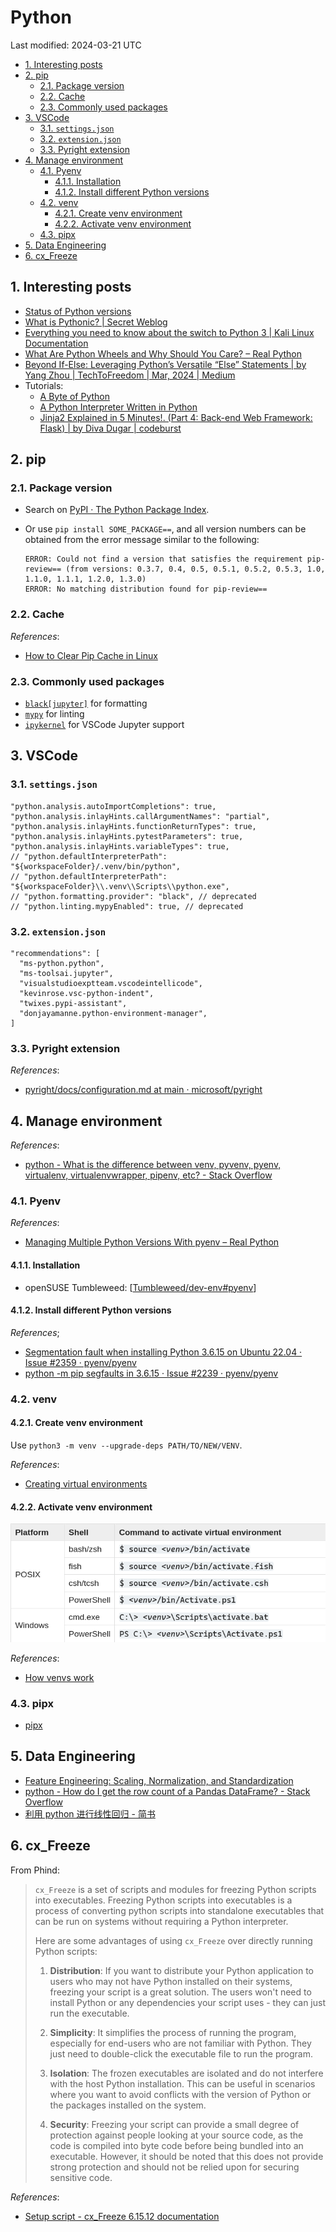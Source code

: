 # Python

Last modified: 2024-03-21 UTC

- [1. Interesting posts](#1-interesting-posts)
- [2. pip](#2-pip)
  - [2.1. Package version](#21-package-version)
  - [2.2. Cache](#22-cache)
  - [2.3. Commonly used packages](#23-commonly-used-packages)
- [3. VSCode](#3-vscode)
  - [3.1. `settings.json`](#31-settingsjson)
  - [3.2. `extension.json`](#32-extensionjson)
  - [3.3. Pyright extension](#33-pyright-extension)
- [4. Manage environment](#4-manage-environment)
  - [4.1. Pyenv](#41-pyenv)
    - [4.1.1. Installation](#411-installation)
    - [4.1.2. Install different Python versions](#412-install-different-python-versions)
  - [4.2. venv](#42-venv)
    - [4.2.1. Create venv environment](#421-create-venv-environment)
    - [4.2.2. Activate venv environment](#422-activate-venv-environment)
  - [4.3. pipx](#43-pipx)
- [5. Data Engineering](#5-data-engineering)
- [6. cx\_Freeze](#6-cx_freeze)

## 1. Interesting posts

- [Status of Python versions](https://devguide.python.org/versions/)
- [What is Pythonic? \| Secret Weblog](https://blog.startifact.com/posts/older/what-is-pythonic/)
- [Everything you need to know about the switch to Python 3 | Kali Linux Documentation](https://www.kali.org/docs/general-use/python3-transition/)
- [What Are Python Wheels and Why Should You Care? – Real Python](https://realpython.com/python-wheels/)
- [Beyond If-Else: Leveraging Python’s Versatile “Else” Statements \| by Yang Zhou \| TechToFreedom \| Mar, 2024 \| Medium](https://medium.com/techtofreedom/beyond-if-else-leveraging-pythons-versatile-else-statements-9ac260dac102?sk=dd43f5b07431c222fb7332835c786af3)
- Tutorials:
  - [A Byte of Python](https://python.swaroopch.com/)
  - [A Python Interpreter Written in Python](https://aosabook.org/en/500L/a-python-interpreter-written-in-python.html)
  - [Jinja2 Explained in 5 Minutes!. (Part 4: Back-end Web Framework: Flask) \| by Diva Dugar \| codeburst](https://codeburst.io/jinja-2-explained-in-5-minutes-88548486834e)

## 2. pip

### 2.1. Package version

- Search on [PyPI · The Python Package Index](https://pypi.org/).
- Or use `pip install SOME_PACKAGE==`, and all version numbers can be obtained from the error message similar to the following:

  ```text
  ERROR: Could not find a version that satisfies the requirement pip-review== (from versions: 0.3.7, 0.4, 0.5, 0.5.1, 0.5.2, 0.5.3, 1.0, 1.1.0, 1.1.1, 1.2.0, 1.3.0)
  ERROR: No matching distribution found for pip-review==
  ```

### 2.2. Cache

*References*:

- [How to Clear Pip Cache in Linux](https://linuxhandbook.com/clear-pip-cache/)

### 2.3. Commonly used packages

- [`black[jupyter]`](https://black.readthedocs.io/en/stable/getting_started.html#installation) for formatting
- [`mypy`](https://mypy.readthedocs.io/en/stable/getting_started.html#installing-and-running-mypy) for linting
- [`ipykernel`](https://ipython.readthedocs.io/en/stable/install/kernel_install.html#kernels-for-python-2-and-3) for VSCode Jupyter support

## 3. VSCode

### 3.1. `settings.json`

```jsonc
"python.analysis.autoImportCompletions": true,
"python.analysis.inlayHints.callArgumentNames": "partial",
"python.analysis.inlayHints.functionReturnTypes": true,
"python.analysis.inlayHints.pytestParameters": true,
"python.analysis.inlayHints.variableTypes": true,
// "python.defaultInterpreterPath": "${workspaceFolder}/.venv/bin/python",
// "python.defaultInterpreterPath": "${workspaceFolder}\\.venv\\Scripts\\python.exe",
// "python.formatting.provider": "black", // deprecated
// "python.linting.mypyEnabled": true, // deprecated
```

### 3.2. `extension.json`

```jsonc
"recommendations": [
  "ms-python.python",
  "ms-toolsai.jupyter",
  "visualstudioexptteam.vscodeintellicode",
  "kevinrose.vsc-python-indent",
  "twixes.pypi-assistant",
  "donjayamanne.python-environment-manager",
]
```

### 3.3. Pyright extension

*References*:

- [pyright/docs/configuration.md at main · microsoft/pyright](https://github.com/microsoft/pyright/blob/main/docs/configuration.md)

## 4. Manage environment

*References*:

- [python - What is the difference between venv, pyvenv, pyenv, virtualenv, virtualenvwrapper, pipenv, etc? - Stack Overflow](https://stackoverflow.com/questions/41573587/what-is-the-difference-between-venv-pyvenv-pyenv-virtualenv-virtualenvwrappe)

### 4.1. Pyenv

*References*:

- [Managing Multiple Python Versions With pyenv – Real Python](https://realpython.com/intro-to-pyenv/)

#### 4.1.1. Installation

- openSUSE Tumbleweed: [[Tumbleweed/dev-env#pyenv]]

#### 4.1.2. Install different Python versions

*References*;

- [Segmentation fault when installing Python 3.6.15 on Ubuntu 22.04 · Issue #2359 · pyenv/pyenv](https://github.com/pyenv/pyenv/issues/2359#issuecomment-1127107739)
- [python -m pip segfaults in 3.6.15 · Issue #2239 · pyenv/pyenv](https://github.com/pyenv/pyenv/issues/2239#issuecomment-1079275184)

### 4.2. venv

#### 4.2.1. Create venv environment

Use `python3 -m venv --upgrade-deps PATH/TO/NEW/VENV`.

*References*:

- [Creating virtual environments](https://docs.python.org/3/library/venv.html#creating-virtual-environments)

#### 4.2.2. Activate venv environment

![venv_activate](attachments/Python/venv_activate.png)

*References*:

- [How venvs work](https://docs.python.org/3/library/venv.html#how-venvs-work)

### 4.3. pipx

- [pipx](https://pypa.github.io/pipx/)

## 5. Data Engineering

- [Feature Engineering: Scaling, Normalization, and Standardization](https://www.analyticsvidhya.com/blog/2020/04/feature-scaling-machine-learning-normalization-standardization/)
- [python - How do I get the row count of a Pandas DataFrame? - Stack Overflow](https://stackoverflow.com/questions/15943769/how-do-i-get-the-row-count-of-a-pandas-dataframe)
- [利用 python 进行线性回归 - 简书](https://www.jianshu.com/p/e55a8c9e4b56)

## 6. cx_Freeze

From Phind:

> `cx_Freeze` is a set of scripts and modules for freezing Python scripts into executables. Freezing Python scripts into executables is a process of converting python scripts into standalone executables that can be run on systems without requiring a Python interpreter.
>
> Here are some advantages of using `cx_Freeze` over directly running Python scripts:
>
> 1. **Distribution**: If you want to distribute your Python application to users who may not have Python installed on their systems, freezing your script is a great solution. The users won't need to install Python or any dependencies your script uses - they can just run the executable.
>
> 2. **Simplicity**: It simplifies the process of running the program, especially for end-users who are not familiar with Python. They just need to double-click the executable file to run the program.
>
> 3. **Isolation**: The frozen executables are isolated and do not interfere with the host Python installation. This can be useful in scenarios where you want to avoid conflicts with the version of Python or the packages installed on the system.
>
> 4. **Security**: Freezing your script can provide a small degree of protection against people looking at your source code, as the code is compiled into byte code before being bundled into an executable. However, it should be noted that this does not provide strong protection and should not be relied upon for securing sensitive code.

*References*:

- [Setup script - cx_Freeze 6.15.12 documentation](https://cx-freeze.readthedocs.io/en/stable/setup_script.html)

[//begin]: # "Autogenerated link references for markdown compatibility"
[Tumbleweed/dev-env#pyenv]: ../notes-OS/Linux/openSUSE/Tumbleweed/dev-env.md "OpenSUSE Tumbleweed Development Environment"
[//end]: # "Autogenerated link references"

